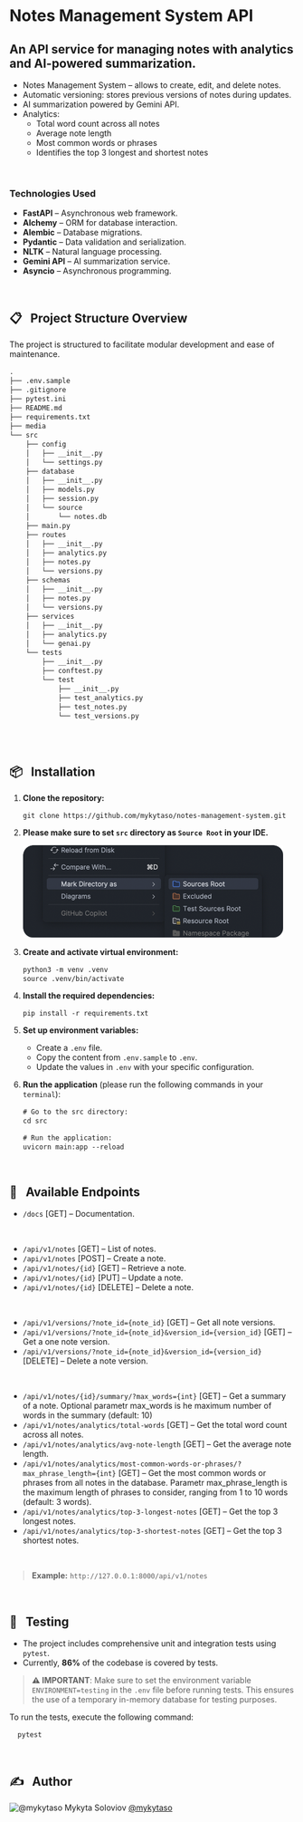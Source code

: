 # Notes Management System API

## An API service for managing notes with analytics and AI-powered summarization.

- Notes Management System – allows to create, edit, and delete notes.
- Automatic versioning: stores previous versions of notes during updates.
- AI summarization powered by Gemini API.
- Analytics:
  - Total word count across all notes
  - Average note length
  - Most common words or phrases
  - Identifies the top 3 longest and shortest notes

<br>

### Technologies Used
- **FastAPI** – Asynchronous web framework. 
- **Alchemy** – ORM for database interaction.
- **Alembic** – Database migrations.
- **Pydantic** – Data validation and serialization.
- **NLTK** – Natural language processing.
- **Gemini API** – AI summarization service.
- **Asyncio** – Asynchronous programming.

<br>


## 📋 &nbsp; Project Structure Overview

The project is structured to facilitate modular development and ease of maintenance.

```
.
├── .env.sample
├── .gitignore
├── pytest.ini
├── README.md
├── requirements.txt
├── media
└── src
    ├── config
    │   ├── __init__.py
    │   └── settings.py
    ├── database
    │   ├── __init__.py
    │   ├── models.py
    │   ├── session.py
    │   └── source
    │       └── notes.db
    ├── main.py
    ├── routes
    │   ├── __init__.py
    │   ├── analytics.py
    │   ├── notes.py
    │   └── versions.py
    ├── schemas
    │   ├── __init__.py
    │   ├── notes.py
    │   └── versions.py
    ├── services
    │   ├── __init__.py
    │   ├── analytics.py
    │   └── genai.py
    └── tests
        ├── __init__.py
        ├── conftest.py
        └── test
            ├── __init__.py
            ├── test_analytics.py
            ├── test_notes.py
            └── test_versions.py
            
```

<br>


## 📦 &nbsp; Installation

1. **Clone the repository:**
    ```shell
    git clone https://github.com/mykytaso/notes-management-system.git
    ```
    
    
2. **Please make sure to set `src` directory as `Source Root` in your IDE.**
    
    <img src="media/src.png" alt="ModHeader" width="460"/>


3. **Create and activate virtual environment:**
    ```shell
    python3 -m venv .venv
    source .venv/bin/activate
    ```
    
    
4. **Install the required dependencies:**
    ```shell
   pip install -r requirements.txt
    ```


5. **Set up environment variables:**
   - Create a `.env` file.
   - Copy the content from `.env.sample` to `.env`.
   - Update the values in `.env` with your specific configuration.


6.  **Run the application** (please run the following commands in your `terminal`):
    
    ```shell
    # Go to the src directory:
    cd src
    ```
    ```shell
    # Run the application:
    uvicorn main:app --reload
    ```

<br>


## 📡 &nbsp; Available Endpoints

- `/docs` [GET] – Documentation.
<br>

- `/api/v1/notes` [GET] – List of notes.
- `/api/v1/notes` [POST] – Create a note.
- `/api/v1/notes/{id}` [GET] – Retrieve a note.
- `/api/v1/notes/{id}` [PUT] – Update a note.
- `/api/v1/notes/{id}` [DELETE] – Delete a note.
<br>

- `/api/v1/versions/?note_id={note_id}` [GET] – Get all note versions.
- `/api/v1/versions/?note_id={note_id}&version_id={version_id}` [GET] – Get a one note version.
- `/api/v1/versions/?note_id={note_id}&version_id={version_id}` [DELETE] – Delete a note version.
<br>

- `/api/v1/notes/{id}/summary/?max_words={int}` [GET] – Get a summary of a note. Optional parametr max_words is he maximum number of words in the summary (default: 10)
- `/api/v1/notes/analytics/total-words` [GET] – Get the total word count across all notes.
- `/api/v1/notes/analytics/avg-note-length` [GET] – Get the average note length.
- `/api/v1/notes/analytics/most-common-words-or-phrases/?max_phrase_length={int}` [GET] – Get the most common words or phrases from all notes in the database. Parametr max_phrase_length is the maximum length of phrases to consider, ranging from 1 to 10 words (default: 3 words).
- `/api/v1/notes/analytics/top-3-longest-notes` [GET] – Get the top 3 longest notes.
- `/api/v1/notes/analytics/top-3-shortest-notes` [GET] – Get the top 3 shortest notes.
<br>

>**Example:** `http://127.0.0.1:8000/api/v1/notes`

<br>


## 🧪 &nbsp; Testing
- The project includes comprehensive unit and integration tests using `pytest`.
- Currently, **86%** of the codebase is covered by tests.

> **⚠️ IMPORTANT**: Make sure to set the environment variable `ENVIRONMENT=testing` in the `.env` file before running tests. This ensures the use of a temporary in-memory database for testing purposes.


To run the tests, execute the following command:
```shell
  pytest
```

<br>


## ✍️ &nbsp; Author
<img src="https://github.com/mykytaso.png" alt="@mykytaso" width="24" height="24" valign="bottom" /> Mykyta Soloviov <a href="https://github.com/mykytaso">@mykytaso</a>
